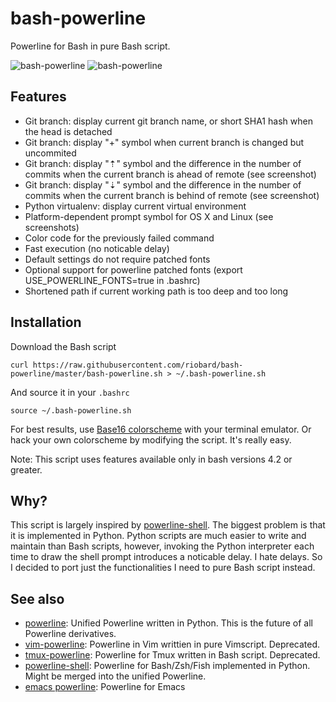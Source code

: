 # bash-powerline

Powerline for Bash in pure Bash script.

![bash-powerline](http://raw.github.com/traviskn/bash-powerline/master/screenshots/default.png)
![bash-powerline](http://raw.github.com/traviskn/bash-powerline/master/screenshots/patched.png)

## Features

* Git branch: display current git branch name, or short SHA1 hash when the head
  is detached
* Git branch: display "+" symbol when current branch is changed but uncommited
* Git branch: display "⇡" symbol and the difference in the number of commits when the current branch is ahead of remote (see screenshot)
* Git branch: display "⇣" symbol and the difference in the number of commits when the current branch is behind of remote (see screenshot)
* Python virtualenv: display current virtual environment
* Platform-dependent prompt symbol for OS X and Linux (see screenshots)
* Color code for the previously failed command
* Fast execution (no noticable delay)
* Default settings do not require patched fonts
* Optional support for powerline patched fonts (export USE_POWERLINE_FONTS=true in .bashrc)
* Shortened path if current working path is too deep and too long


## Installation

Download the Bash script

    curl https://raw.githubusercontent.com/riobard/bash-powerline/master/bash-powerline.sh > ~/.bash-powerline.sh

And source it in your `.bashrc`

    source ~/.bash-powerline.sh

For best results, use [Base16
colorscheme](http://chriskempson.github.io/base16/) with your terminal
emulator. Or hack your own colorscheme by modifying the script. It's really
easy.

Note: This script uses features available only in bash versions 4.2 or greater.

## Why?

This script is largely inspired by
[powerline-shell](https://github.com/milkbikis/powerline-shell). The biggest
problem is that it is implemented in Python. Python scripts are much easier to
write and maintain than Bash scripts, however, invoking the Python interpreter
each time to draw the shell prompt introduces a noticable delay. I hate delays.
So I decided to port just the functionalities I need to pure Bash script instead.

## See also
* [powerline](https://github.com/Lokaltog/powerline): Unified Powerline
  written in Python. This is the future of all Powerline derivatives. 
* [vim-powerline](https://github.com/Lokaltog/vim-powerline): Powerline in Vim
  writtien in pure Vimscript. Deprecated.
* [tmux-powerline](https://github.com/erikw/tmux-powerline): Powerline for Tmux
  written in Bash script. Deprecated.
* [powerline-shell](https://github.com/milkbikis/powerline-shell): Powerline for
  Bash/Zsh/Fish implemented in Python. Might be merged into the unified
  Powerline.
* [emacs powerline](https://github.com/milkypostman/powerline): Powerline for
  Emacs

